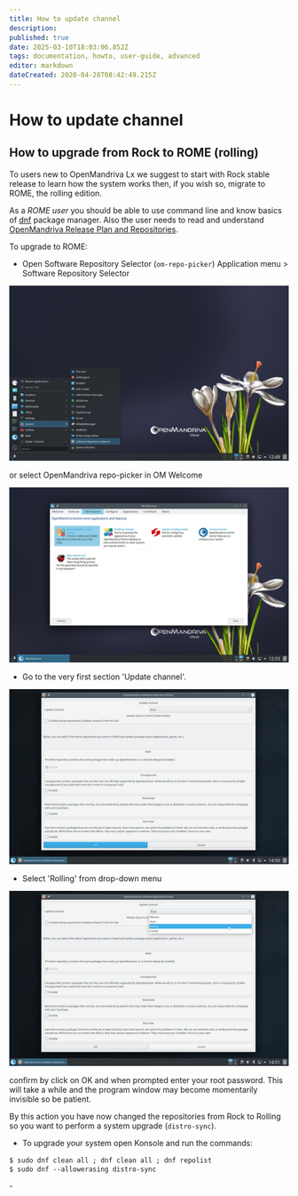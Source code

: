 ```yaml
---
title: How to update channel
description: 
published: true
date: 2025-03-10T18:03:06.852Z
tags: documentation, howto, user-guide, advanced
editor: markdown
dateCreated: 2020-04-28T08:42:49.215Z
---
```


# How to update channel
## How to upgrade from Rock to ROME (rolling)

To users new to OpenMandriva Lx we suggest to start with Rock stable release to learn how the system works then, if you wish so, migrate to ROME, the rolling edition.

As a *ROME user* you should be able to use command line and know basics of [dnf](/en/distribution/guides/software-management/DNF) package manager.
Also the user needs to read and understand [OpenMandriva Release Plan and Repositories](/en/policies/release-plan-and-repositories).

To upgrade to ROME:

- Open Software Repository Selector (`om-repo-picker`) 
Application menu > Software Repository Selector

![omlx43.doc.repopicker-01.jpg](/images/omlx43.doc.repopicker-01.jpg)

or select OpenMandriva repo-picker in OM Welcome

![omlx43.doc.repopicker-02.jpg](/images/omlx43.doc.repopicker-02.jpg)


- Go to the very first section 'Update channel'.

![om4.2-repopicker-03.jpg](/images/om4.2-repopicker-03.jpg)

- Select 'Rolling' from drop-down menu

![om4.2-repopicker-04.jpg](/images/om4.2-repopicker-04.jpg)

confirm by click on OK and when prompted enter your root password. This will take a while and the program window may become momentarily invisible so be patient.

By this action you have now changed the repositories from Rock to Rolling so you want to perform a system upgrade (`distro-sync`).

- To upgrade your system open Konsole and run the commands:
```
$ sudo dnf clean all ; dnf clean all ; dnf repolist
$ sudo dnf --allowerasing distro-sync
```

\-
